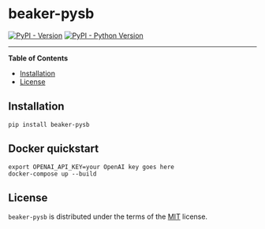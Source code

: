 # beaker-pysb

[![PyPI - Version](https://img.shields.io/pypi/v/beaker-pysb.svg)](https://pypi.org/project/beaker-pysb)
[![PyPI - Python Version](https://img.shields.io/pypi/pyversions/beaker-pysb.svg)](https://pypi.org/project/beaker-pysb)

-----

**Table of Contents**

- [Installation](#installation)
- [License](#license)

## Installation

```console
pip install beaker-pysb
```

## Docker quickstart

```
export OPENAI_API_KEY=your OpenAI key goes here
docker-compose up --build
```

## License

`beaker-pysb` is distributed under the terms of the [MIT](https://spdx.org/licenses/MIT.html) license.
